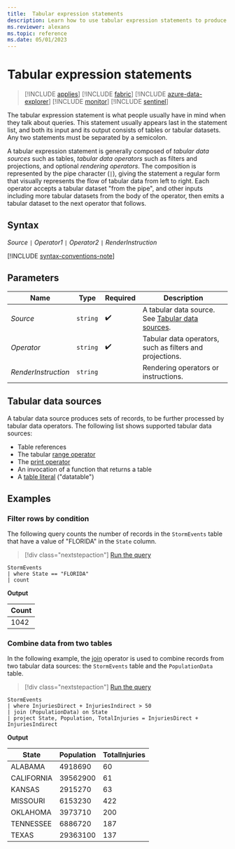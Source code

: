 ```yaml
---
title:  Tabular expression statements
description: Learn how to use tabular expression statements to produce tabular datasets.
ms.reviewer: alexans
ms.topic: reference
ms.date: 05/01/2023
---
```

# Tabular expression statements

> [!INCLUDE [applies](../includes/applies-to-version/applies.md)] [!INCLUDE [fabric](../includes/applies-to-version/fabric.md)] [!INCLUDE [azure-data-explorer](../includes/applies-to-version/azure-data-explorer.md)] [!INCLUDE [monitor](../includes/applies-to-version/monitor.md)] [!INCLUDE [sentinel](../includes/applies-to-version/sentinel.md)]

The tabular expression statement is what people usually have in mind when they talk about queries. This statement usually appears last in the statement list, and both its input and its output consists of tables or tabular datasets.
Any two statements must be separated by a semicolon.

A tabular expression statement is generally composed of *tabular data sources* such as tables, *tabular data operators* such as filters and projections, and optional *rendering operators*. The composition is represented by the pipe character (`|`), giving the statement a regular form that visually represents the flow of tabular data from left to right.
Each operator accepts a tabular dataset "from the pipe", and other inputs including more tabular datasets from the body of the operator, then emits a tabular dataset to the next operator that follows.

## Syntax

*Source* `|` *Operator1* `|` *Operator2* `|` *RenderInstruction*

[!INCLUDE [syntax-conventions-note](../includes/syntax-conventions-note.md)]

## Parameters

|Name|Type|Required|Description|
|--|--|--|--|
|*Source*| `string` | :heavy_check_mark:|A tabular data source. See [Tabular data sources](#tabular-data-sources).|
|*Operator*| `string` | :heavy_check_mark:|Tabular data operators, such as filters and projections.|
|*RenderInstruction*| `string` ||Rendering operators or instructions.|

## Tabular data sources

A tabular data source produces sets of records, to be further processed by tabular data operators. The following list shows supported tabular data sources:

* Table references
* The tabular [range operator](range-operator.md)
* The [print operator](print-operator.md)
* An invocation of a function that returns a table
* A [table literal](datatable-operator.md) ("datatable")

## Examples

### Filter rows by condition

The following query counts the number of records in the `StormEvents` table that have a value of "FLORIDA" in the `State` column.

> [!div class="nextstepaction"]
> <a href="https://dataexplorer.azure.com/clusters/help/databases/Samples?query=H4sIAAAAAAAAAwsuyS/KdS1LzSspVuDlqlEoz0gtSlUILkksSVWwtVVQcvPxD/J0cVQCySXnl+aVAAA3VvV9MQAAAA==" target="_blank">Run the query</a>

```kusto
StormEvents 
| where State == "FLORIDA"
| count
```

**Output**

|Count|
|--|
|1042|

### Combine data from two tables

In the following example, the [join](join-operator.md) operator is used to combine records from two tabular data sources: the `StormEvents` table and the `PopulationData` table.

> [!div class="nextstepaction"]
> <a href="https://dataexplorer.azure.com/clusters/help/databases/Samples?query=H4sIAAAAAAAAAwsuyS/KdS1LzSspVuDlqlEoz0gtSlXwzMsqLcpMLXbJLEpNLlHQhgt45qVAhOwUTA1A6rPyM/MUNALyC0pzEksy8/NcEksSNRXy8xSCSxJLUkEqCorys0A6wAI6CgilOgoh+SWJOTCjFWwJWwsARutqhK4AAAA=" target="_blank">Run the query</a>

```kusto
StormEvents 
| where InjuriesDirect + InjuriesIndirect > 50
| join (PopulationData) on State
| project State, Population, TotalInjuries = InjuriesDirect + InjuriesIndirect
```

**Output**

| State | Population | TotalInjuries |
|---|---|---|
| ALABAMA | 4918690 | 60 |
| CALIFORNIA | 39562900 | 61 |
| KANSAS | 2915270 | 63 |
| MISSOURI | 6153230 | 422 |
| OKLAHOMA | 3973710 | 200 |
| TENNESSEE | 6886720 | 187 |
| TEXAS | 29363100 | 137 |
